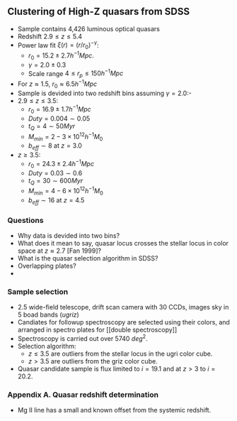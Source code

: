 ## Clustering of High-Z quasars from SDSS
- Sample contains 4,426 luminous optical quasars
- Redshift $2.9 \leq z \leq 5.4$
- Power law fit $\xi(r) = (r/r_0)^{-\gamma}$: 
	- $r_0 = 15.2 \pm 2.7 h^{-1}Mpc$.
	- $\gamma = 2.0 \pm 0.3$
	- Scale range $4 \leq r_p \leq 150 h^{-1}Mpc$
- For $z \approx 1.5$, $r_0 \approx 6.5 h^{-1}Mpc$
- Sample is devided into two redshift bins assuming $\gamma = 2.0$:-
- $2.9 \leq z \leq 3.5$:
	- $r_0 = 16.9\pm 1.7h^{-1}Mpc$
	- $Duty = 0.004 \sim 0.05$ 
	- $t_Q = 4 \sim 50 Myr$
	- $M_{min} = 2-3 \times 10^{12} h^{-1}M_0$
	- $b_{eff}\sim8$ at $z=3.0$
- $z \geq 3.5$:
	- $r_0 = 24.3\pm 2.4 h^{-1}Mpc$
	- $Duty = 0.03 \sim 0.6$
	- $t_Q = 30 \sim 600 Myr$
	- $M_{min} = 4-6\times10^{12}h^{-1}M_0$
	- $b_{eff} \sim 16$ at $z = 4.5$


### Questions

- Why data is devided into two bins?
- What does it mean to say, quasar locus crosses the stellar locus in color space at $z \approx 2.7$ [Fan 1999]?
- What is the quasar selection algorithm in SDSS?
- Overlapping plates?
- 
### Sample selection

- 2.5 wide-field telescope, drift scan camera with 30 CCDs, images sky in 5 boad bands ($ugriz$)
- Candiates for followup spectroscopy are selected using their colors, and arranged in spectro plates for [[double spectroscopy]]
- Spectroscopy is carried out over 5740 $deg^2$.
- Selection algorithm:
	- $z\leq 3.5$ are outliers from the stellar locus in the ugri color cube.
	- $z>3.5$ are outliers from the griz color cube.
- Quasar candidate sample is flux limited to $i = 19.1$ and at $z > 3$ to $i = 20.2$.

### Appendix A. Quasar redshift determination

- Mg II line has a small and known offset from the systemic redshift. 
